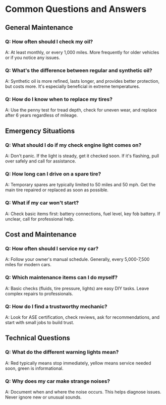 # Common Questions and Answers

## General Maintenance
### Q: How often should I check my oil?
A: At least monthly, or every 1,000 miles. More frequently for older vehicles or if you notice any issues.

### Q: What's the difference between regular and synthetic oil?
A: Synthetic oil is more refined, lasts longer, and provides better protection, but costs more. It's especially beneficial in extreme temperatures.

### Q: How do I know when to replace my tires?
A: Use the penny test for tread depth, check for uneven wear, and replace after 6 years regardless of mileage.

## Emergency Situations
### Q: What should I do if my check engine light comes on?
A: Don't panic. If the light is steady, get it checked soon. If it's flashing, pull over safely and call for assistance.

### Q: How long can I drive on a spare tire?
A: Temporary spares are typically limited to 50 miles and 50 mph. Get the main tire repaired or replaced as soon as possible.

### Q: What if my car won't start?
A: Check basic items first: battery connections, fuel level, key fob battery. If unclear, call for professional help.

## Cost and Maintenance
### Q: How often should I service my car?
A: Follow your owner's manual schedule. Generally, every 5,000-7,500 miles for modern cars.

### Q: Which maintenance items can I do myself?
A: Basic checks (fluids, tire pressure, lights) are easy DIY tasks. Leave complex repairs to professionals.

### Q: How do I find a trustworthy mechanic?
A: Look for ASE certification, check reviews, ask for recommendations, and start with small jobs to build trust.

## Technical Questions
### Q: What do the different warning lights mean?
A: Red typically means stop immediately, yellow means service needed soon, green is informational.

### Q: Why does my car make strange noises?
A: Document when and where the noise occurs. This helps diagnose issues. Never ignore new or unusual sounds.
